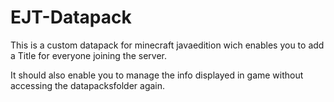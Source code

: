 # EJT-Datapack
This is a custom datapack for minecraft javaedition wich enables you to add a Title for everyone joining the server.

It should also enable you to manage the info displayed in game without accessing the datapacksfolder again.
